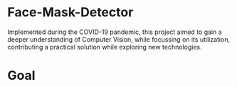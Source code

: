 # Face-Mask-Detector
Implemented during the COVID-19 pandemic, this project aimed to gain a deeper understanding of Computer Vision, while focussing on its utilization, contributing a practical solution while exploring new technologies.
# Goal

